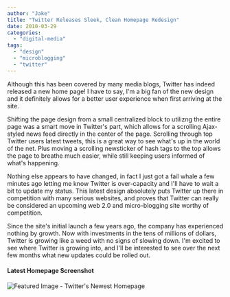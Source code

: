 ```yaml
---
author: "Jake"
title: "Twitter Releases Sleek, Clean Homepage Redesign"
date: 2010-03-29
categories: 
  - "digital-media"
tags: 
  - "design"
  - "microblogging"
  - "twitter"
---
```


Although this has been covered by many media blogs, Twitter has indeed released a new home page! I have to say, I'm a big fan of the new design and it definitely allows for a better user experience when first arriving at the site.

<!--more-->

Shifting the page design from a small centralized block to utilizng the entire page was a smart move in Twitter's part, which allows for a scrolling Ajax-styled news feed directly in the center of the page. Scrolling through top Twitter users latest tweets, this is a great way to see what's up in the world of the net. Plus moving a scrolling newsticker of hash tags to the top allows the page to breathe much easier, while still keeping users informed of what's happening.

Nothing else appears to have changed, in fact I just got a fail whale a few minutes ago letting me know Twitter is over-capacity and I'll have to wait a bit to update my status. This latest design absolutely puts Twitter up there in competition with many serious websites, and proves that Twitter can really be considered an upcoming web 2.0 and micro-blogging site worthy of competition.

Since the site's initial launch a few years ago, the company has experienced nothing by growth. Now with investments in the tens of millions of dollars, Twitter is growing like a weed with no signs of slowing down. I'm excited to see where Twitter is growing into, and I'll be interested to see over the next few months what new updates could be rolled out.

#### Latest Homepage Screenshot

![Featured Image - Twitter's Newest Homepage](images/twitter-homepage-featured.jpg "Twitter Launches New Home Design - March 2010")
